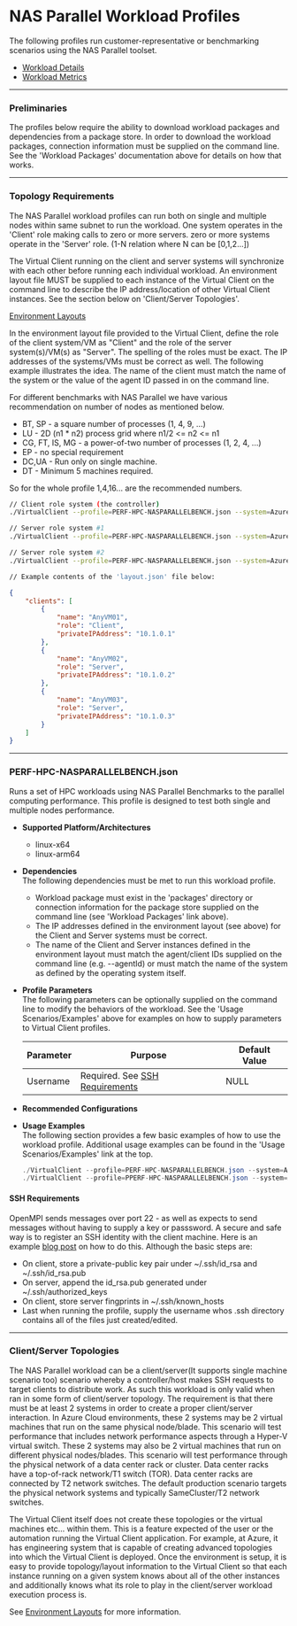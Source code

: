 ﻿# NAS Parallel Workload Profiles
The following profiles run customer-representative or benchmarking scenarios using the NAS Parallel toolset.

* [Workload Details](./nasparallel.md)
* [Workload Metrics](./nasparallel-metrics.md)


-----------------------------------------------------------------------

### Preliminaries

The profiles below require the ability to download workload packages and dependencies from a package store. In order to download the workload packages, connection information must be supplied on the command line. See the 'Workload Packages' documentation above for details on how that works.

-----------------------------------------------------------------------

### Topology Requirements 
The NAS Parallel workload profiles can run both on single and multiple nodes within same subnet to run the workload. One system operates in the 'Client' role making calls to zero or more servers. zero or more systems operate in the 'Server' role. (1-N relation where N can be [0,1,2...])

The Virtual Client running on the client and server systems will synchronize with each other before running each individual workload. An environment layout
file MUST be supplied to each instance of the Virtual Client on the command line to describe the IP address/location of other Virtual Client instances. See 
the section below on 'Client/Server Topologies'.

[Environment Layouts](../../guides/3-server-client/environment-layout.md)

In the environment layout file provided to the Virtual Client, define the role of the client system/VM as "Client" and the role of the server system(s)/VM(s) as "Server".
The spelling of the roles must be exact. The IP addresses of the systems/VMs must be correct as well. The following example illustrates the
idea. The name of the client must match the name of the system or the value of the agent ID passed in on the command line.

For different benchmarks with NAS Parallel we have various recommendation on number of nodes as mentioned below.
* BT, SP         - a square number of processes (1, 4, 9, ...)
* LU             - 2D (n1 * n2) process grid where n1/2 <= n2 <= n1
* CG, FT, IS, MG - a power-of-two number of processes (1, 2, 4, ...)
* EP         - no special requirement
* DC,UA          - Run only on single machine.
* DT             - Minimum 5 machines required.

So for the whole profile 1,4,16... are the recommended numbers.


```bash
// Client role system (the controller)
./VirtualClient --profile=PERF-HPC-NASPARALLELBENCH.json --system=Azure --timeout=1440 --agentId=AnyVM01 --layoutPath=/any/path/to/layout.json

// Server role system #1
./VirtualClient --profile=PERF-HPC-NASPARALLELBENCH.json --system=Azure --timeout=1440 --agentId=AnyVM02 --layoutPath=/any/path/to/layout.json

// Server role system #2
./VirtualClient --profile=PERF-HPC-NASPARALLELBENCH.json --system=Azure --timeout=1440 --agentId=AnyVM03 --layoutPath=/any/path/to/layout.json

// Example contents of the 'layout.json' file below:
```

```json
{
    "clients": [
        {
            "name": "AnyVM01",
            "role": "Client",
            "privateIPAddress": "10.1.0.1"
        },
        {
            "name": "AnyVM02",
            "role": "Server",
            "privateIPAddress": "10.1.0.2"
        },
        {
            "name": "AnyVM03",
            "role": "Server",
            "privateIPAddress": "10.1.0.3"
        }
    ]
}
```

-----------------------------------------------------------------------

### PERF-HPC-NASPARALLELBENCH.json
Runs a set of HPC workloads using NAS Parallel Benchmarks to the parallel computing performance.
This profile is designed to test both single and multiple nodes performance.

* **Supported Platform/Architectures**
  * linux-x64
  * linux-arm64

* **Dependencies**  
  The following dependencies must be met to run this workload profile.

  * Workload package must exist in the 'packages' directory or connection information for the package store supplied on the command line (see 'Workload Packages' link above).
  * The IP addresses defined in the environment layout (see above) for the Client and Server systems must be correct.
  * The name of the Client and Server instances defined in the environment layout must match the agent/client IDs supplied on the command line (e.g. --agentId)
    or must match the name of the system as defined by the operating system itself.

* **Profile Parameters**  
  The following parameters can be optionally supplied on the command line to modify the behaviors of the workload. See the 'Usage Scenarios/Examples' above for examples on how to supply parameters to 
  Virtual Client profiles.

  | Parameter                 | Purpose                                                                         | Default Value |
  |---------------------------|---------------------------------------------------------------------------------|---------------|
  | Username                  | Required. See [SSH Requirements](#SSH-Requirements) | NULL |


* **Recommended Configurations**  
  
* **Usage Examples**  
  The following section provides a few basic examples of how to use the workload profile. Additional usage examples can be found in the
  'Usage Scenarios/Examples' link at the top.


  ``` csharp
  ./VirtualClient --profile=PERF-HPC-NASPARALLELBENCH.json --system=Azure --timeout=1440 --packageStore="{BlobConnectionString|SAS Uri}" --parameters="Username=virtualcli..." --layoutPath="/any/path/to/layout.json"
  ./VirtualClient --profile=PPERF-HPC-NASPARALLELBENCH.json --system=Azure --timeout=1440 --packageStore="{BlobConnectionString|SAS Uri}" --parameters="Username=virtualcli..."
  ```

#### SSH Requirements
OpenMPI sends messages over port 22 - as well as expects to send messages without having to supply a key or passsword. A secure and safe way is to register an SSH identity with the
client machine. Here is an example [blog post](https://linuxize.com/post/how-to-setup-passwordless-ssh-login/) on how to do this. Although the basic steps are:
- On client, store a private-public key pair under ~/.ssh/id_rsa and ~/.ssh/id_rsa.pub
- On server, append the id_rsa.pub generated under ~/.ssh/authorized_keys
- On client, store server fingprints in ~/.ssh/known_hosts 
- Last when running the profile, supply the username whos .ssh directory contains all of the files just created/edited. 

-----------------------------------------------------------------------

### Client/Server Topologies
The NAS Parallel workload can be a client/server(It supports single machine scenario too) scenario whereby a controller/host makes SSH requests to target clients to distribute work. As such this workload
is only valid when ran in some form of client/server topology. The requirement is that there must be at least 2 systems in order to create a proper
client/server interaction. In Azure Cloud environments, these 2 systems may be 2 virtual machines that run on the same physical node/blade. This scenario
will test performance that includes network performance aspects through a Hyper-V virtual switch. These 2 systems may also be 2 virtual machines that
run on different physical nodes/blades. This scenario will test performance through the physical network of a data center rack or cluster. Data center
racks have a top-of-rack network/T1 switch (TOR). Data center racks are connected by T2 network switches. The default production scenario targets the
physical network systems and typically SameCluster/T2 network switches.

The Virtual Client itself does not create these topologies or the virtual machines etc... within them. This is a feature expected of the user or
the automation running the Virtual Client application. For example, at Azure, it has engineering system that is capable of creating advanced topologies into which the
Virtual Client is deployed. Once the environment is setup, it is easy to provide topology/layout information to the Virtual Client so that each
instance running on a given system knows about all of the other instances and additionally knows what its role to play in the client/server workload
execution process is.

See [Environment Layouts](../../guides/3-server-client/environment-layout.md) for more information.
